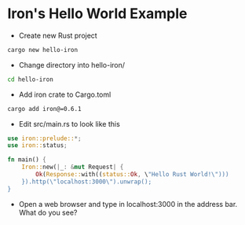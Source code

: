 # Iron's Hello World Example

- Create new Rust project

```bash
cargo new hello-iron
```

- Change directory into hello-iron/

```bash
cd hello-iron
```
- Add iron crate to Cargo.toml 
```bash
cargo add iron@=0.6.1
```

- Edit src/main.rs to look like this

```rust
use iron::prelude::*;
use iron::status;

fn main() {
    Iron::new(|_: &mut Request| {
        Ok(Response::with((status::Ok, \"Hello Rust World!\")))
    }).http(\"localhost:3000\").unwrap();
}
```

- Open a web browser and type in localhost:3000 in the address bar. What do you see?
